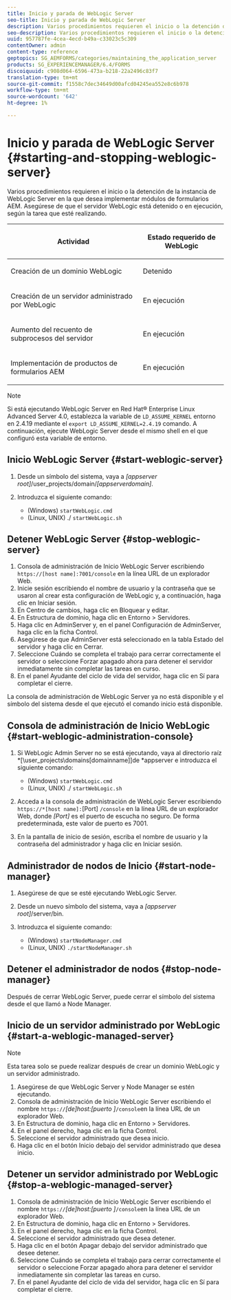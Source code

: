 ```yaml
---
title: Inicio y parada de WebLogic Server
seo-title: Inicio y parada de WebLogic Server
description: Varios procedimientos requieren el inicio o la detención de la instancia de WebLogic Server en la que desea implementar módulos de formularios AEM. Este documento describe cómo realizar el inicio y detener el servidor WebLogic.
seo-description: Varios procedimientos requieren el inicio o la detención de la instancia de WebLogic Server en la que desea implementar módulos de formularios AEM. Este documento describe cómo realizar el inicio y detener el servidor WebLogic.
uuid: 957787fe-4cea-4ecd-b49a-c33023c5c309
contentOwner: admin
content-type: reference
geptopics: SG_AEMFORMS/categories/maintaining_the_application_server
products: SG_EXPERIENCEMANAGER/6.4/FORMS
discoiquuid: c908d064-6596-473a-b218-22a2496c83f7
translation-type: tm+mt
source-git-commit: f1558c7dec34649d00afcd04245ea552e8c6b978
workflow-type: tm+mt
source-wordcount: '642'
ht-degree: 1%

---
```



# Inicio y parada de WebLogic Server {#starting-and-stopping-weblogic-server}

Varios procedimientos requieren el inicio o la detención de la instancia de WebLogic Server en la que desea implementar módulos de formularios AEM. Asegúrese de que el servidor WebLogic está detenido o en ejecución, según la tarea que esté realizando.

<table> 
 <thead> 
  <tr> 
   <th><p>Actividad</p></th> 
   <th><p>Estado requerido de WebLogic</p></th> 
  </tr> 
 </thead> 
 <tbody>
  <tr> 
   <td><p>Creación de un dominio WebLogic</p></td> 
   <td><p>Detenido</p></td> 
  </tr> 
  <tr> 
   <td><p>Creación de un servidor administrado por WebLogic</p></td> 
   <td><p>En ejecución</p></td> 
  </tr> 
  <tr> 
   <td><p>Aumento del recuento de subprocesos del servidor</p></td> 
   <td><p>En ejecución</p></td> 
  </tr> 
  <tr> 
   <td><p>Implementación de productos de formularios AEM</p></td> 
   <td><p>En ejecución</p></td> 
  </tr> 
 </tbody> 
</table>

>[!NOTE]
>
>Si está ejecutando WebLogic Server en Red Hat® Enterprise Linux Advanced Server 4.0, establezca la variable de `LD_ASSUME_KERNEL` entorno en 2.4.19 mediante el `export LD_ASSUME_KERNEL=2.4.19` comando. A continuación, ejecute WebLogic Server desde el mismo shell en el que configuró esta variable de entorno.

## Inicio WebLogic Server {#start-weblogic-server}

1. Desde un símbolo del sistema, vaya a *[appserver root]*/user_projects/domain/*[appserverdomain]*.
1. Introduzca el siguiente comando:

   * (Windows) `startWebLogic.cmd`
   * (Linux, UNIX) ./ `startWebLogic.sh`

## Detener WebLogic Server {#stop-weblogic-server}

1. Consola de administración de Inicio WebLogic Server escribiendo `https://[host name]:7001/console` en la línea URL de un explorador Web.
1. Inicie sesión escribiendo el nombre de usuario y la contraseña que se usaron al crear esta configuración de WebLogic y, a continuación, haga clic en Iniciar sesión.
1. En Centro de cambios, haga clic en Bloquear y editar.
1. En Estructura de dominio, haga clic en Entorno > Servidores.
1. Haga clic en AdminServer y, en el panel Configuración de AdminServer, haga clic en la ficha Control.
1. Asegúrese de que AdminServer está seleccionado en la tabla Estado del servidor y haga clic en Cerrar.
1. Seleccione Cuándo se completa el trabajo para cerrar correctamente el servidor o seleccione Forzar apagado ahora para detener el servidor inmediatamente sin completar las tareas en curso.
1. En el panel Ayudante del ciclo de vida del servidor, haga clic en Sí para completar el cierre.

La consola de administración de WebLogic Server ya no está disponible y el símbolo del sistema desde el que ejecutó el comando inicio está disponible.

## Consola de administración de Inicio WebLogic {#start-weblogic-administration-console}

1. Si WebLogic Admin Server no se está ejecutando, vaya al directorio raíz *[\user_projects\domains\[domainname]]de *appserver e introduzca el siguiente comando:

   * (Windows) `startWebLogic.cmd`
   * (Linux, UNIX) ./ `startWebLogic.sh`

1. Acceda a la consola de administración de WebLogic Server escribiendo `https://*[host name]:`[Port] `/console` en la línea URL de un explorador Web, donde *[Port]* es el puerto de escucha no seguro. De forma predeterminada, este valor de puerto es 7001.
1. En la pantalla de inicio de sesión, escriba el nombre de usuario y la contraseña del administrador y haga clic en Iniciar sesión.

## Administrador de nodos de Inicio {#start-node-manager}

1. Asegúrese de que se esté ejecutando WebLogic Server.
1. Desde un nuevo símbolo del sistema, vaya a *[appserver root]*/server/bin.
1. Introduzca el siguiente comando:

   * (Windows) `startNodeManager.cmd`
   * (Linux, UNIX) `./startNodeManager.sh`

## Detener el administrador de nodos {#stop-node-manager}

Después de cerrar WebLogic Server, puede cerrar el símbolo del sistema desde el que llamó a Node Manager.

## Inicio de un servidor administrado por WebLogic {#start-a-weblogic-managed-server}

>[!NOTE]
>
>Esta tarea solo se puede realizar después de crear un dominio WebLogic y un servidor administrado.

1. Asegúrese de que WebLogic Server y Node Manager se estén ejecutando.
1. Consola de administración de Inicio WebLogic Server escribiendo el nombre `https://`*[de]host:[puerto ]*`/console`en la línea URL de un explorador Web.
1. En Estructura de dominio, haga clic en Entorno > Servidores.
1. En el panel derecho, haga clic en la ficha Control.
1. Seleccione el servidor administrado que desea inicio.
1. Haga clic en el botón Inicio debajo del servidor administrado que desea inicio.

## Detener un servidor administrado por WebLogic {#stop-a-weblogic-managed-server}

1. Consola de administración de Inicio WebLogic Server escribiendo el nombre `https://`*[de]host:[puerto ]*`/console`en la línea URL de un explorador Web.
1. En Estructura de dominio, haga clic en Entorno > Servidores.
1. En el panel derecho, haga clic en la ficha Control.
1. Seleccione el servidor administrado que desea detener.
1. Haga clic en el botón Apagar debajo del servidor administrado que desee detener.
1. Seleccione Cuándo se completa el trabajo para cerrar correctamente el servidor o seleccione Forzar apagado ahora para detener el servidor inmediatamente sin completar las tareas en curso.
1. En el panel Ayudante del ciclo de vida del servidor, haga clic en Sí para completar el cierre.

